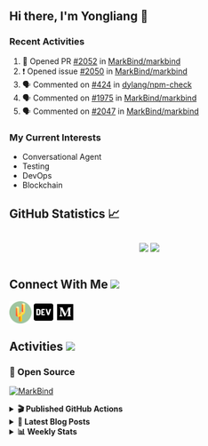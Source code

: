## Hi there, I'm Yongliang 👋

### Recent Activities

<!--START_SECTION:activity-->
1. 💪 Opened PR [#2052](https://github.com/MarkBind/markbind/pull/2052) in [MarkBind/markbind](https://github.com/MarkBind/markbind)
2. ❗️ Opened issue [#2050](https://github.com/MarkBind/markbind/issues/2050) in [MarkBind/markbind](https://github.com/MarkBind/markbind)
3. 🗣 Commented on [#424](https://github.com/dylang/npm-check/issues/424) in [dylang/npm-check](https://github.com/dylang/npm-check)
4. 🗣 Commented on [#1975](https://github.com/MarkBind/markbind/issues/1975) in [MarkBind/markbind](https://github.com/MarkBind/markbind)
5. 🗣 Commented on [#2047](https://github.com/MarkBind/markbind/issues/2047) in [MarkBind/markbind](https://github.com/MarkBind/markbind)
<!--END_SECTION:activity-->

### My Current Interests

- Conversational Agent
- Testing
- DevOps
- Blockchain

## GitHub Statistics :chart_with_upwards_trend:
<div align="center">
<div style="display: flex; align-items: center; justify-content: center;">

[![](https://github-readme-stats-tlylt.vercel.app/api?username=tlylt&show_icons=true&theme=tokyonight&hide_border=true&locale=en)](https://github.com/tlylt)
[![](https://github-readme-streak-stats.herokuapp.com/?user=tlylt&theme=tokyonight&hide_border=true)](https://github.com/tlylt)
</div>
</div>

## Connect With Me <img src="https://media.giphy.com/media/2wh5K5yE3ulp3xgYcG/giphy-downsized.gif" width="30">

<a href="https://www.yongliangliu.com/" target="_blank"><img align="center" src="static/site-icon.png" alt="yongliangliu.com" height="40" width="40" /></a>
<a href="https://dev.to/tlylt" target="_blank"><img align="center" src="static/dev-badge.svg" alt="dev.to/tlylt" height="35" width="35" /></a>
<a href="https://tlylt.medium.com" target="_blank"><img align="center" src="static/medium.png" alt="tlylt.medium.com" height="35" width="35" /></a>

## Activities <img src="https://media.giphy.com/media/WUlplcMpOCEmTGBtBW/giphy.gif" width="30">

### 🔭 Open Source

[![MarkBind](https://github-readme-stats-tlylt.vercel.app/api/pin/?username=markbind&repo=markbind)](https://github.com/MarkBind/markbind)

<details>
<summary> <b>🎬 Published GitHub Actions </b> </summary>

[![install-graphviz](https://github-readme-stats-tlylt.vercel.app/api/pin/?username=tlylt&repo=install-graphviz)](https://github.com/tlylt/install-graphviz)

[![reposense-action](https://github-readme-stats-tlylt.vercel.app/api/pin/?username=tlylt&repo=reposense-action)](https://github.com/tlylt/reposense-action)

[![markbin-action](https://github-readme-stats-tlylt.vercel.app/api/pin/?username=markbind&repo=markbind-action)](https://github.com/MarkBind/markbind-action)

</details>

<details>
<summary> <b>📕 Latest Blog Posts</b> </summary>

<!-- BLOG-POST-LIST:START -->
- [Repository Pattern, Revisited](https://www.yongliangliu.com/blog/repository-pattern-revisited/)
- [Open Source Software &lpar;OSS&rpar; Developer Journey](https://www.yongliangliu.com/blog/oss-dev-logs/)
- [Crossing abstraction barrier between parent and child class](https://www.yongliangliu.com/blog/cross-abstraction-barrier-between-parent-child/)
- [Intermediate GitHub CI Workflow Walk Through](https://www.yongliangliu.com/blog/intermediate-github-ci-workflow-walk-through/)
- [RooFind](https://www.yongliangliu.com/blog/roofind/)
<!-- BLOG-POST-LIST:END -->

</details>

<details>
<summary> <b>📊 Weekly Stats</b> </summary>

<!--START_SECTION:waka-->
![Code Time](http://img.shields.io/badge/Code%20Time-616%20hrs%206%20mins-blue)

**🐱 My GitHub Data** 

> 🏆 4,433 Contributions in the Year 2022
 > 
> 📦 321.9 kB Used in GitHub's Storage 
 > 
> 🚫 Not Opted to Hire
 > 
> 📜 137 Public Repositories 
 > 
> 🔑 25 Private Repositories  
 > 
**I'm an Early 🐤** 

```text
🌞 Morning    362 commits    ███████░░░░░░░░░░░░░░░░░░   30.55% 
🌆 Daytime    277 commits    █████░░░░░░░░░░░░░░░░░░░░   23.38% 
🌃 Evening    457 commits    █████████░░░░░░░░░░░░░░░░   38.57% 
🌙 Night      89 commits     ██░░░░░░░░░░░░░░░░░░░░░░░   7.51%

```
📅 **I'm Most Productive on Friday** 

```text
Monday       154 commits    ███░░░░░░░░░░░░░░░░░░░░░░   13.0% 
Tuesday      104 commits    ██░░░░░░░░░░░░░░░░░░░░░░░   8.78% 
Wednesday    178 commits    ███░░░░░░░░░░░░░░░░░░░░░░   15.02% 
Thursday     182 commits    ███░░░░░░░░░░░░░░░░░░░░░░   15.36% 
Friday       249 commits    █████░░░░░░░░░░░░░░░░░░░░   21.01% 
Saturday     168 commits    ███░░░░░░░░░░░░░░░░░░░░░░   14.18% 
Sunday       150 commits    ███░░░░░░░░░░░░░░░░░░░░░░   12.66%

```


📊 **This Week I Spent My Time On** 

```text
⌚︎ Time Zone: Asia/Singapore

💬 Programming Languages: 
Markdown                 8 hrs 23 mins       ████████████░░░░░░░░░░░░░   50.14% 
JavaScript               5 hrs 26 mins       ████████░░░░░░░░░░░░░░░░░   32.48% 
JSON                     1 hr 35 mins        ██░░░░░░░░░░░░░░░░░░░░░░░   9.48% 
Other                    27 mins             ░░░░░░░░░░░░░░░░░░░░░░░░░   2.76% 
YAML                     20 mins             ░░░░░░░░░░░░░░░░░░░░░░░░░   2.04%

```


 Last Updated on 11/12/2022 00:40:58 UTC
<!--END_SECTION:waka-->

</details>

